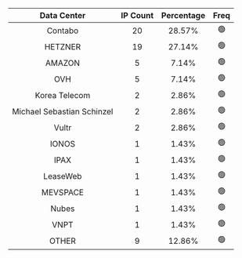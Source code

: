 | Data Center | IP Count | Percentage | Freq |
|:------------:|:--------:|:-----------:|:-----:|
| Contabo | 20 | 28.57% | 🟢 |
| HETZNER | 19 | 27.14% | 🟢 |
| AMAZON | 5 | 7.14% | 🟢 |
| OVH | 5 | 7.14% | 🟢 |
| Korea Telecom | 2 | 2.86% | 🟢 |
| Michael Sebastian Schinzel | 2 | 2.86% | 🟢 |
| Vultr | 2 | 2.86% | 🟢 |
| IONOS | 1 | 1.43% | 🟢 |
| IPAX | 1 | 1.43% | 🟢 |
| LeaseWeb | 1 | 1.43% | 🟢 |
| MEVSPACE | 1 | 1.43% | 🟢 |
| Nubes | 1 | 1.43% | 🟢 |
| VNPT | 1 | 1.43% | 🟢 |
| OTHER | 9 | 12.86% | 🟢 |